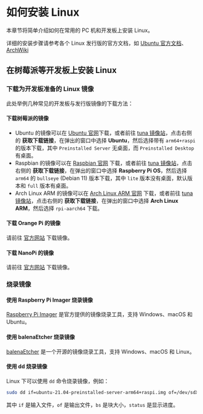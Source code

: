 # 如何安装 Linux

本章节将简单介绍如何在常用的 PC 机和开发板上安装 Linux。

详细的安装步骤请参考各个 Linux 发行版的官方文档，如 [Ubuntu 官方文档](https://ubuntu.com/tutorials/install-ubuntu-desktop)、[ArchWiki](https://wiki.archlinuxcn.org/wiki/%E5%AE%89%E8%A3%85%E6%8C%87%E5%8D%97)

## 在树莓派等开发板上安装 Linux

### 下载为开发板准备的 Linux 镜像

此处举例几种常见的开发板与发行版镜像的下载方法：

#### 下载树莓派的镜像

* Ubuntu 的镜像可以在 [Ubuntu 官网](https://ubuntu.com/download/raspberry-pi)下载，或者前往 [tuna 镜像站](https://mirrors.tuna.tsinghua.edu.cn/)，点击右侧的 **获取下载链接**，在弹出的窗口中选择 **Ubuntu**，然后选择带有 `arm64+raspi` 的版本下载，其中 `Preinstalled Server` 无桌面，而 `Preinstalled Desktop` 有桌面。
* Raspbian 的镜像可以在 [Raspbian 官网](https://www.raspberrypi.com/software/operating-systems/#raspberry-pi-os-64-bit) 下载，或者前往 [tuna 镜像站](https://mirrors.tuna.tsinghua.edu.cn/)，点击右侧的 **获取下载链接**，在弹出的窗口中选择 **Raspberry Pi OS**，然后选择 `arm64` 的 `bullseye` (Debian 11) 版本下载，其中 `lite` 版本没有桌面，默认版本和 `full` 版本有桌面。
* Arch Linux ARM 的镜像可以在 [Arch Linux ARM 官网](https://archlinuxarm.org/about/downloads) 下载，或者前往 [tuna 镜像站](https://mirrors.tuna.tsinghua.edu.cn/)，点击右侧的 **获取下载链接**，在弹出的窗口中选择 **Arch Linux ARM**，然后选择 `rpi-aarch64` 下载。

#### 下载 Orange Pi 的镜像

请前往 [官方网站](http://www.orangepi.cn/html/serviceAndSupport/index.html) 下载镜像。

#### 下载 NanoPi 的镜像

请前往 [官方网站](https://www.friendlyelec.com/index.php?route=information/information&information_id=7) 下载镜像。

### 烧录镜像

#### 使用 Raspberry Pi Imager 烧录镜像

[Raspberry Pi Imager](https://www.raspberrypi.com/software/) 是官方提供的镜像烧录工具，支持 Windows、macOS 和 Ubuntu。

#### 使用 balenaEtcher 烧录镜像

[balenaEtcher](https://www.balena.io/etcher/) 是一个开源的镜像烧录工具，支持 Windows、macOS 和 Linux。

#### 使用 dd 烧录镜像

Linux 下可以使用 `dd` 命令烧录镜像，例如：

```bash
sudo dd if=ubuntu-21.04-preinstalled-server-arm64+raspi.img of=/dev/sdX bs=1M status=progress
```

其中 `if` 是输入文件，`of` 是输出文件，`bs` 是块大小，`status` 是显示进度。
